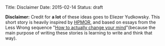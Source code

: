 Title: Disclaimer
Date: 2015-02-14
Status: draft 
<div class="panel">
<strong>Disclaimer:</strong>
Credit for <strong>a lot</strong> of these ideas goes to Eliezer Yudkowsky.
This short story is heavily inspired by <a href="#">HPMOR</a>, and based on essays from the Less Wrong sequence "<a href="#">How to actually change your mind</a>"(because the main purpose of writing these stories is learning to write and think that way).
</div>
